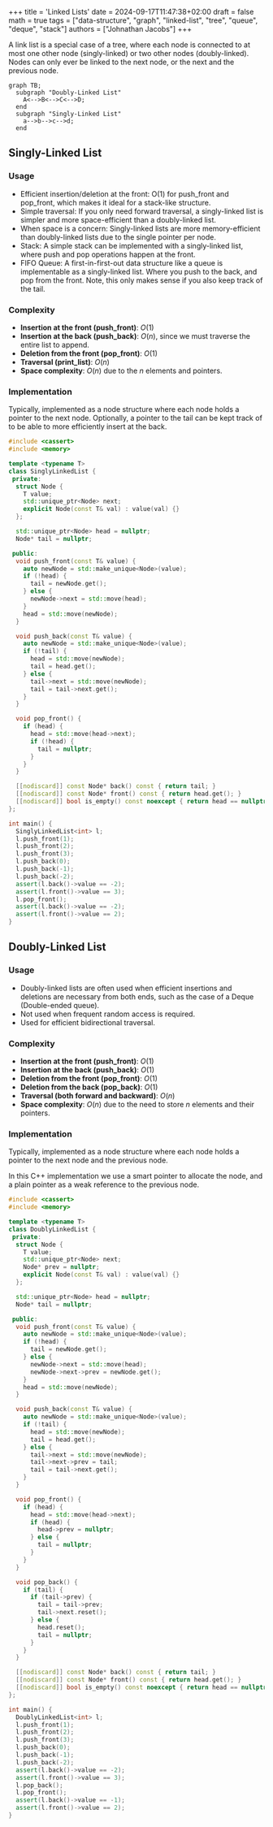 +++
title = 'Linked Lists'
date = 2024-09-17T11:47:38+02:00
draft = false
math = true
tags = ["data-structure", "graph", "linked-list", "tree", "queue", "deque", "stack"]
authors = ["Johnathan Jacobs"]
+++

A link list is a special case of a tree, where each node is connected
to at most one other node (singly-linked) or two other nodes (doubly-linked).
Nodes can only ever be linked to the next node, or the next and the previous node.

```mermaid
graph TB;
  subgraph "Doubly-Linked List"
    A<-->B<-->C<-->D;
  end
  subgraph "Singly-Linked List"
    a-->b-->c-->d;
  end

```

## Singly-Linked List

### Usage

- Efficient insertion/deletion at the front: O(1) for push_front and pop_front,
  which makes it ideal for a stack-like structure.
- Simple traversal: If you only need forward traversal, a singly-linked list is
  simpler and more space-efficient than a doubly-linked list.
- When space is a concern: Singly-linked lists are more memory-efficient than
  doubly-linked lists due to the single pointer per node.
- Stack: A simple stack can be implemented with a singly-linked list, where
  push and pop operations happen at the front.
- FIFO Queue: A first-in-first-out data structure like a queue is implementable
  as a singly-linked list. Where you push to the back, and pop from the front.
  Note, this only makes sense if you also keep track of the tail.

### Complexity

- **Insertion at the front (push_front)**: $O(1)$
- **Insertion at the back (push_back)**: $O(n)$, since we must traverse
  the entire list to append.
- **Deletion from the front (pop_front)**: $O(1)$
- **Traversal (print_list)**: $O(n)$
- **Space complexity**: $O(n)$ due to the $n$ elements and pointers.

### Implementation

Typically, implemented as a node structure where each node holds a pointer to the
next node. Optionally, a pointer to the tail can be kept track of to be able to
more efficiently insert at the back.

```cpp
#include <cassert>
#include <memory>

template <typename T>
class SinglyLinkedList {
 private:
  struct Node {
    T value;
    std::unique_ptr<Node> next;
    explicit Node(const T& val) : value(val) {}
  };

  std::unique_ptr<Node> head = nullptr;
  Node* tail = nullptr;

 public:
  void push_front(const T& value) {
    auto newNode = std::make_unique<Node>(value);
    if (!head) {
      tail = newNode.get();
    } else {
      newNode->next = std::move(head);
    }
    head = std::move(newNode);
  }

  void push_back(const T& value) {
    auto newNode = std::make_unique<Node>(value);
    if (!tail) {
      head = std::move(newNode);
      tail = head.get();
    } else {
      tail->next = std::move(newNode);
      tail = tail->next.get();
    }
  }

  void pop_front() {
    if (head) {
      head = std::move(head->next);
      if (!head) {
        tail = nullptr;
      }
    }
  }

  [[nodiscard]] const Node* back() const { return tail; }
  [[nodiscard]] const Node* front() const { return head.get(); }
  [[nodiscard]] bool is_empty() const noexcept { return head == nullptr; }
};

int main() {
  SinglyLinkedList<int> l;
  l.push_front(1);
  l.push_front(2);
  l.push_front(3);
  l.push_back(0);
  l.push_back(-1);
  l.push_back(-2);
  assert(l.back()->value == -2);
  assert(l.front()->value == 3);
  l.pop_front();
  assert(l.back()->value == -2);
  assert(l.front()->value == 2);
}
```

## Doubly-Linked List

### Usage

- Doubly-linked lists are often used when efficient insertions and deletions are
  necessary from both ends, such as the case of a Deque (Double-ended queue).
- Not used when frequent random access is required.
- Used for efficient bidirectional traversal.

### Complexity

- **Insertion at the front (push_front)**: $O(1)$
- **Insertion at the back (push_back)**: $O(1)$
- **Deletion from the front (pop_front)**: $O(1)$
- **Deletion from the back (pop_back)**: $O(1)$
- **Traversal (both forward and backward)**: $O(n)$
- **Space complexity**: $O(n)$ due to the need to store $n$ elements and their pointers.

### Implementation

Typically, implemented as a node structure where each node holds a pointer to the
next node and the previous node.

In this C++ implementation we use a smart pointer to allocate the node,
and a plain pointer as a weak reference to the previous node.

```cpp
#include <cassert>
#include <memory>

template <typename T>
class DoublyLinkedList {
 private:
  struct Node {
    T value;
    std::unique_ptr<Node> next;
    Node* prev = nullptr;
    explicit Node(const T& val) : value(val) {}
  };

  std::unique_ptr<Node> head = nullptr;
  Node* tail = nullptr;

 public:
  void push_front(const T& value) {
    auto newNode = std::make_unique<Node>(value);
    if (!head) {
      tail = newNode.get();
    } else {
      newNode->next = std::move(head);
      newNode->next->prev = newNode.get();
    }
    head = std::move(newNode);
  }

  void push_back(const T& value) {
    auto newNode = std::make_unique<Node>(value);
    if (!tail) {
      head = std::move(newNode);
      tail = head.get();
    } else {
      tail->next = std::move(newNode);
      tail->next->prev = tail;
      tail = tail->next.get();
    }
  }

  void pop_front() {
    if (head) {
      head = std::move(head->next);
      if (head) {
        head->prev = nullptr;
      } else {
        tail = nullptr;
      }
    }
  }

  void pop_back() {
    if (tail) {
      if (tail->prev) {
        tail = tail->prev;
        tail->next.reset();
      } else {
        head.reset();
        tail = nullptr;
      }
    }
  }

  [[nodiscard]] const Node* back() const { return tail; }
  [[nodiscard]] const Node* front() const { return head.get(); }
  [[nodiscard]] bool is_empty() const noexcept { return head == nullptr; }
};

int main() {
  DoublyLinkedList<int> l;
  l.push_front(1);
  l.push_front(2);
  l.push_front(3);
  l.push_back(0);
  l.push_back(-1);
  l.push_back(-2);
  assert(l.back()->value == -2);
  assert(l.front()->value == 3);
  l.pop_back();
  l.pop_front();
  assert(l.back()->value == -1);
  assert(l.front()->value == 2);
}
```
